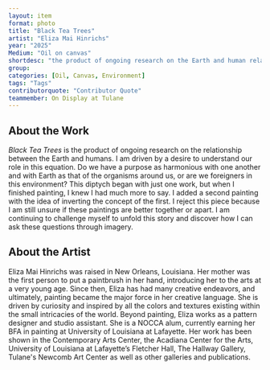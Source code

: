 ```yaml
---
layout: item
format: photo
title: "Black Tea Trees"
artist: "Eliza Mai Hinrichs"
year: "2025"
Medium: "Oil on canvas"
shortdesc: "the product of ongoing research on the Earth and human relationship."
group: 
categories: [Oil, Canvas, Environment]
tags: "Tags"
contributorquote: "Contributor Quote"
teammember: On Display at Tulane
---
```


## About the Work

_Black Tea Trees_ is the product of ongoing research on the relationship between the Earth and humans. I am driven by a desire to understand our role in this equation. Do we have a purpose as harmonious with one another and with Earth as that of the organisms around us, or are we foreigners in this environment? This diptych began with just one work, but when I finished painting, I knew I had much more to say. I added a second painting with the idea of inverting the concept of the first. I reject this piece because I am still unsure if these paintings are better together or apart. I am continuing to challenge myself to unfold this story and discover how I can ask these questions through imagery.
## About the Artist

Eliza Mai Hinrichs was raised in New Orleans, Louisiana. Her mother was the first person to put a paintbrush in her hand, introducing her to the arts at a very young age. Since then, Eliza has had many creative endeavors, and ultimately, painting became the major force in her creative language. She is driven by curiosity and inspired by all the colors and textures existing within the small intricacies of the world. Beyond painting, Eliza works as a pattern designer and studio assistant. She is a NOCCA alum, currently earning her BFA in painting at University of Louisiana at Lafayette. Her work has been shown in the Contemporary Arts Center, the Acadiana Center for the Arts, University of Louisiana at Lafayette’s Fletcher Hall, The Hallway Gallery, Tulane's Newcomb Art Center as well as other galleries and publications. 
